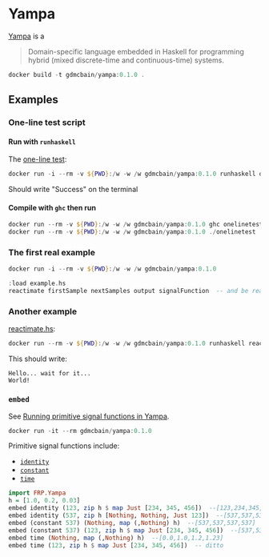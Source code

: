 # Yampa

[Yampa](https://github.com/gdmcbain/Yampa) is a

> Domain-specific language embedded in Haskell for programming hybrid (mixed discrete-time and continuous-time) systems.

```PowerShell
docker build -t gdmcbain/yampa:0.1.0 .
```

## Examples

### One-line test script

#### Run with `runhaskell`

The [one-line test](./onelinetest.hs):

```PowerShell
docker run -i --rm -v ${PWD}:/w -w /w gdmcbain/yampa:0.1.0 runhaskell onelinetest.hs
```

Should write "Success" on the terminal

#### Compile with `ghc` then run

```PowerShell
docker run --rm -v ${PWD}:/w -w /w gdmcbain/yampa:0.1.0 ghc onelinetest.hs
docker run --rm -v ${PWD}:/w -w /w gdmcbain/yampa:0.1.0 ./onelinetest
```

### The first real example

```PowerShell
docker run -i --rm -v ${PWD}:/w -w /w gdmcbain/yampa:0.1.0
```

```haskell
:load example.hs
reactimate firstSample nextSamples output signalFunction  -- and be ready to hit Ctrl+C
```

### Another example

[reactimate.hs](./reactimate.hs):

```PowerShell
docker run --rm -v ${PWD}:/w -w /w gdmcbain/yampa:0.1.0 runhaskell reactimate.hs
```

This should write:

```text
Hello... wait for it...
World!
```

### `embed`

See [Running primitive signal functions in Yampa](https://lambdor-net.readthedocs.io/embed.html).

```PowerShell
docker run -it --rm gdmcbain/yampa:0.1.0
```

Primitive signal functions include:

- [`identity`](https://hackage.haskell.org/package/Yampa-0.14.4/docs/FRP-Yampa-Basic.html#v:identity)
- [`constant`](https://hackage.haskell.org/package/Yampa-0.14.4/docs/FRP-Yampa-Basic.html#v:constant)
- [`time`](https://hackage.haskell.org/package/Yampa-0.14.4/docs/FRP-Yampa-Time.html#v:time)

```haskell
import FRP.Yampa
h = [1.0, 0.2, 0.03]
embed identity (123, zip h $ map Just [234, 345, 456])  --[123,234,345,456]
embed identity (537, zip h [Nothing, Nothing, Just 123])  --[537,537,537,123]
embed (constant 537) (Nothing, map (,Nothing) h)  --[537,537,537,537]
embed (constant 537) (123, zip h $ map Just [234, 345, 456])  --[537,537,537,537]
embed time (Nothing, map (,Nothing) h)  --[0.0,1.0,1.2,1.23]
embed time (123, zip h $ map Just [234, 345, 456])  -- ditto

```
